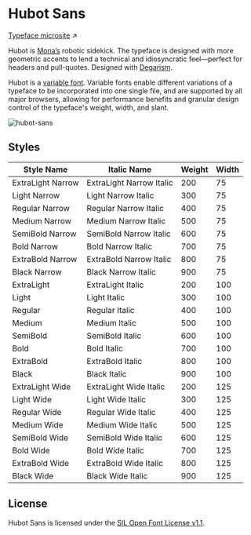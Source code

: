 # Hubot Sans

[Typeface microsite](http://github.com/mona-sans) ↗️

Hubot is [Mona’s](https://github.com/github/mona-sans) robotic sidekick. The typeface is designed with more geometric accents to lend a technical and idiosyncratic feel—perfect for headers and pull-quotes. Designed with [Degarism](https://degarism.com/).

Hubot is a [variable font](https://web.dev/variable-fonts/). Variable fonts enable different variations of a typeface to be incorporated into one single file, and are supported by all major browsers, allowing for performance benefits and granular design control of the typeface's weight, width, and slant.

![hubot-sans](https://user-images.githubusercontent.com/99746865/200649171-0eb80908-df45-4fd5-9fc7-53403f5709da.png)

## Styles
| Style Name | Italic Name | Weight | Width |
| --- | --- | --- | --- |
| ExtraLight Narrow | ExtraLight Narrow Italic | 200 | 75 |
| Light Narrow | Light Narrow Italic | 300 | 75 |
| Regular Narrow | Regular Narrow Italic | 400 | 75 |
| Medium Narrow | Medium Narrow Italic | 500 | 75 |
| SemiBold Narrow | SemiBold Narrow Italic | 600 | 75 |
| Bold Narrow | Bold Narrow Italic | 700 | 75 |
| ExtraBold Narrow | ExtraBold Narrow Italic | 800 | 75 |
| Black Narrow | Black Narrow Italic | 900 | 75 |
| ExtraLight | ExtraLight Italic | 200 | 100 |
| Light | Light Italic | 300 | 100 |
| Regular | Regular Italic | 400 | 100 |
| Medium | Medium Italic | 500 | 100 |
| SemiBold | SemiBold Italic | 600 | 100 |
| Bold | Bold Italic | 700 | 100 |
| ExtraBold | ExtraBold Italic | 800 | 100 |
| Black | Black Italic | 900 | 100 |
| ExtraLight Wide | ExtraLight Wide Italic | 200 | 125 |
| Light Wide | Light Wide Italic | 300 | 125 |
| Regular Wide | Regular Wide Italic | 400 | 125 |
| Medium Wide | Medium Wide Italic | 500 | 125 |
| SemiBold Wide | SemiBold Wide Italic | 600 | 125 |
| Bold Wide | Bold Wide Italic | 700 | 125 |
| ExtraBold Wide | ExtraBold Wide Italic | 800 | 125 |
| Black Wide | Black Wide Italic | 900 | 125 |


## License
Hubot Sans is licensed under the [SIL Open Font License v1.1](http://scripts.sil.org/OFL).
